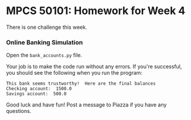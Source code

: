 MPCS 50101: Homework for Week 4
===============================

There is one challenge this week.

### Online Banking Simulation

Open the `bank_accounts.py` file.

Your job is to make the code run without any errors.  If you're successful, you should see the following when you run the program:

```
This bank seems trustworthy!  Here are the final balances
Checking account:  1500.0
Savings account:  500.0
```

Good luck and have fun!  Post a message to Piazza if you have any questions.


